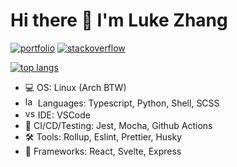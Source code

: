 # Hi there 👋 I'm Luke Zhang

<p>
  <a href="https://luke-zhang-04.github.io" target="_blank" rel="noopener noreferrer"><img src="https://img.shields.io/website?label=Portfolio&logo=github&style=for-the-badge&url=https%3A%2F%2Fluke-zhang-04.github.io" alt="portfolio"/></a> 
    <a href="https://stackoverflow.com/users/12370337/luke-zhang-04" target="_blank" rel="noopener noreferrer"><img src="https://img.shields.io/badge/Stackoverflow-luke--zhang--04-orange?style=for-the-badge&logo=stackoverflow" alt="stackoverflow"/></a> 
</p>

<a href="https://github.com/anuraghazra/github-readme-stats" target="_blank" rel="noopener noreferrer"><img src="https://github-readme-stats.vercel.app/api/top-langs?username=Luke-zhang-04&theme=tokyonight&hide_border=true&layout=compact&exclude_repo=Anarchy,kk-cabinets-admin,ICS4UI&hide=html&langs_count=6&bg_color=0d1117" alt="top langs"/></a>

- 💻 OS: Linux (Arch BTW)
  <li float="left"><img src="https://cdn.iconscout.com/icon/free/png-512/code-280-460136.png" alt="languages" width="16px"/> Languages: Typescript, Python, Shell, SCSS</li>
  <li float="left"><img src="https://upload.wikimedia.org/wikipedia/commons/thumb/9/9a/Visual_Studio_Code_1.35_icon.svg/1200px-Visual_Studio_Code_1.35_icon.svg.png" alt="vscode" width="16px"/> IDE: VSCode</li>
- 🧪 CI/CD/Testing: Jest, Mocha, Github Actions
- 🛠️ Tools: Rollup, Eslint, Prettier, Husky
- 🧰 Frameworks: React, Svelte, Express
